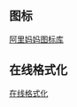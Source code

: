 ## 图标
<a href="http://www.iconfont.cn/">阿里妈妈图标库</a>
## 在线格式化
<a href="http://tool.oschina.net/codeformat">在线格式化</a>
